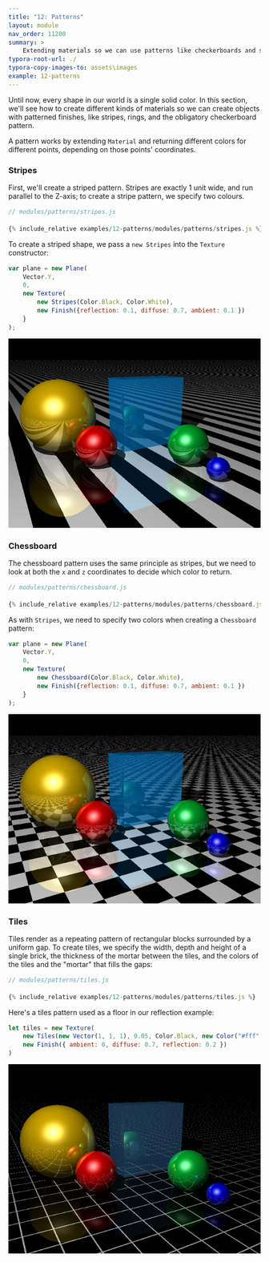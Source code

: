 ```yaml
---
title: "12: Patterns"
layout: module
nav_order: 11200
summary: >
    Extending materials so we can use patterns like checkerboards and stripes.
typora-root-url: ./
typora-copy-images-to: assets\images
example: 12-patterns
---
```


Until now, every shape in our world is a single solid color. In this section, we'll see how to create different kinds of materials so we can create objects with patterned finishes, like stripes, rings, and the obligatory checkerboard pattern.

A pattern works by extending `Material` and returning different colors for different points, depending on those points' coordinates.

### Stripes

First, we'll create a striped pattern. Stripes are exactly 1 unit wide, and run parallel to the Z-axis; to create a stripe pattern, we specify two colours. 

```javascript
// modules/patterns/stripes.js

{% include_relative examples/12-patterns/modules/patterns/stripes.js %}
```

To create a striped shape, we pass a `new Stripes` into the `Texture` constructor:

```javascript
var plane = new Plane(
	Vector.Y, 
	0, 
	new Texture(
		new Stripes(Color.Black, Color.White), 
		new Finish({reflection: 0.1, diffuse: 0.7, ambient: 0.1 })
	}
);
```

![image-20220320140656233](assets/images/image-20220320140656233.png)

### Chessboard

The chessboard pattern uses the same principle as stripes, but we need to look at both the `x` and `z` coordinates to decide which color to return.

```javascript
// modules/patterns/chessboard.js

{% include_relative examples/12-patterns/modules/patterns/chessboard.js %}
```

As with `Stripes`, we need to specify two colors when creating a `Chessboard` pattern:

```javascript
var plane = new Plane(
	Vector.Y, 
	0, 
	new Texture(
		new Chessboard(Color.Black, Color.White), 
		new Finish({reflection: 0.1, diffuse: 0.7, ambient: 0.1 })
	}
);
```

![image-20220320141809004](assets/images/image-20220320141809004.png)

### Tiles

Tiles render as a repeating pattern of rectangular blocks surrounded by a uniform gap. To create tiles, we specify the width, depth and height of a single brick, the thickness of the mortar between the tiles, and the colors of the tiles and the "mortar" that fills the gaps:

```javascript
// modules/patterns/tiles.js

{% include_relative examples/12-patterns/modules/patterns/tiles.js %}
```

Here's a tiles pattern used as a floor in our reflection example:

```javascript
let tiles = new Texture(
	new Tiles(new Vector(1, 1, 1), 0.05, Color.Black, new Color("#fff")),
	new Finish({ ambient: 0, diffuse: 0.7, reflection: 0.2 })
)
```

![image-20220324142118152](./assets/images/image-20220324142118152.png)





